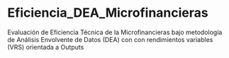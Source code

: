 # Eficiencia_DEA_Microfinancieras
Evaluación de Eficiencia Técnica de la Microfinancieras  bajo metodología de Análisis Envolvente de Datos (DEA) con con rendimientos variables (VRS) orientada a Outputs
